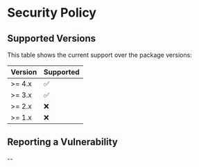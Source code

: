 # Security Policy

## Supported Versions

This table shows the current support over the package versions:

| Version  | Supported          |
| -------- | ------------------ |
| >= 4.x | :white_check_mark: |
| >= 3.x | :white_check_mark: |
| >= 2.x | :x: |
| >= 1.x | :x: |

## Reporting a Vulnerability

--
